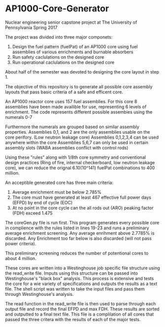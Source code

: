 # AP1000-Core-Generator
Nuclear engineering senior capstone project at The University of Pennsylvania
Spring 2017

The project was divided into three major componets:
  1. Design the fuel pattern (fuelPat) of an AP1000 core using fuel assemblies of various enrichments and burnable absorbers
  2. Run safety caclulations on the designed core
  3. Run operational caclulations on the designed core
  
About half of the semester was devoted to designing the core layout in step 1.

The objective of this repository is to generate all possible core assembly layouts that pass basic criteria of a safe and efficent core.

An AP1000 reactor core uses 157 fuel assemblies. 
For this core 8 assemblies have been made availible for use, representing 6 levels of enrichment.
The code represents different possible assembies using the numerals 0-7

Furthermore the numerals are grouped based on similar assembly properties.
Assemblies 0,1, and 2 are the only assemblies usable on the core perifory. (Low neutron leakage core)
Assemblies 0,1,2,3,4 can be used anywhere within the core
Assemblies 5,6,7 can only be used in certain assembly slots (WABA assemblies conflict with control rods)

Using these "rules" along with 1/8th core symmetry and conventional design practices (Ring of fire, internal checkerboard, low neutron leakage core), we can reduce the orignal 6.10(10^141) fuelPat combinations to 400 million.

An acceptible generated core has three main criteria:
  1. Average enrichment must be below 2.785%
  2. The core must have generated at least 467 effective full power days (EFPD) by end of cycle (EOC)
  3. At no point in the core cycle can the all rods out (ARO) peaking factor (FDH) exceed 1.475

The coreGen.py file is run first. This program generates every possible core in complience with the rules listed in lines 19-23 and runs a preliminary average enrichment screening. Any average enrihment above 2.7785% is discarded. Any Enrichment too far below is also discarded (will not pass power criteria).

This preliminary screening reduces the number of potentional cores to about 4 million.

These cores are written into a Westinghouse job specific file structure using the read_write file. Imputs using this structure can be passed into Westinghouse's "black box" analysis. This process is extensive and tests the core for a wie variety of specifications and outputs the results as a text file. The shell script was written to take the input files and pass them through Westinghouse's analysis. 

The read function in the read_write file is then used to parse through each output file and record the final EFPD and max FDH. 
These results are sorted and outputted to a final text file. This file is a complilation of all cores that passed the three critera with the results of each of the major tests.
